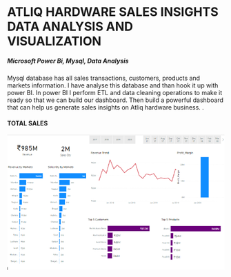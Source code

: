 # <h1>ATLIQ HARDWARE SALES INSIGHTS DATA ANALYSIS AND VISUALIZATION</h1>
<h5>Microsoft Power Bi, Mysql, Data Analysis</h5>

<p>
Mysql database has all sales transactions, customers, products and markets information.
I have analyse this database and than hook it up with power BI. In power BI I perform
ETL and data cleaning operations to make it ready so that we can build our dashboard. Then
build a powerful dashboard that can help us generate sales insights on Atliq hardware business. .
</P>
<h4>TOTAL SALES</h4>
<img src="Key_Insights.PNG" alt="Key Insights">


